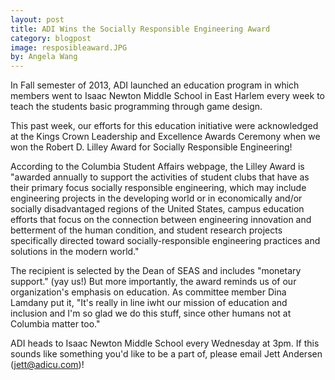 ```yaml
---
layout: post
title: ADI Wins the Socially Responsible Engineering Award
category: blogpost
image: resposibleaward.JPG
by: Angela Wang 
---
```


In Fall semester of 2013, ADI launched an education program in which members went to Isaac Newton Middle School in East Harlem every week to teach the students basic programming through game design. 

This past week, our efforts for this education initiative were acknowledged at the Kings Crown Leadership and Excellence Awards Ceremony when we won the Robert D. Lilley Award for Socially Responsible Engineering!

According to the Columbia Student Affairs webpage, the Lilley Award is "awarded annually to support the activities of student clubs that have as their primary focus socially responsible engineering, which may include engineering projects in the developing world or in economically and/or socially disadvantaged regions of the United States, campus education efforts that focus on the connection between engineering innovation and betterment of the human condition, and student research projects specifically directed toward socially-responsible engineering practices and solutions in the modern world."

The recipient is selected by the Dean of SEAS and includes "monetary support." (yay us!) But more importantly, the award reminds us of our organization's emphasis on education. As committee member Dina Lamdany put it, "It's really in line iwht our mission of education and inclusion and I'm so glad we do this stuff, since other humans not at Columbia matter too."

ADI heads to Isaac Newton Middle School every Wednesday at 3pm. If this sounds like something you'd like to be a part of, please email Jett Andersen (jett@adicu.com)!
